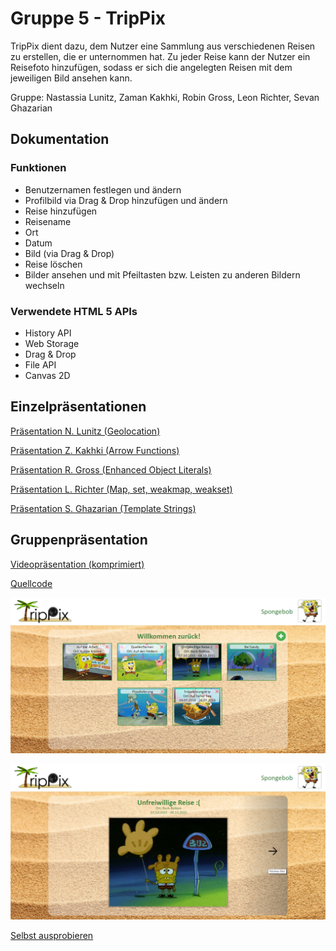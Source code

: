 # Gruppe 5 - TripPix

TripPix dient dazu, dem Nutzer eine Sammlung aus verschiedenen Reisen zu erstellen, die er unternommen hat. Zu jeder Reise kann der Nutzer ein Reisefoto hinzufügen, sodass er sich die angelegten Reisen mit dem jeweiligen Bild ansehen kann.

Gruppe: Nastassia Lunitz, Zaman Kakhki, Robin Gross, Leon Richter, Sevan Ghazarian

## Dokumentation
### Funktionen
* Benutzernamen festlegen und ändern
* Profilbild via Drag & Drop hinzufügen und ändern
* Reise hinzufügen
 * Reisename
 * Ort
 * Datum
 * Bild (via Drag & Drop)
* Reise löschen
* Bilder ansehen und mit Pfeiltasten bzw. Leisten zu anderen Bildern wechseln

### Verwendete HTML 5 APIs
* History API
* Web Storage
* Drag & Drop
* File API
* Canvas 2D 

## Einzelpräsentationen

[Präsentation N. Lunitz (Geolocation)](https://htmlpreview.github.io/?https://github.com/sevang/gruppe5/blob/master/einzelpr/lunitz_n/Geolocation_Lunitz.html)

[Präsentation Z. Kakhki (Arrow Functions)](https://htmlpreview.github.io/?https://github.com/sevang/gruppe5/blob/master/einzelpr/kakhki_z/Finalversion.html)

[Präsentation R. Gross (Enhanced Object Literals)](https://htmlpreview.github.io/?https://github.com/sevang/gruppe5/blob/master/einzelpr/gross_r/index.html)

[Präsentation L. Richter (Map, set, weakmap, weakset)](https://htmlpreview.github.io/?https://github.com/sevang/gruppe5/blob/master/einzelpr/richter_l/slides-deck.html)

[Präsentation S. Ghazarian (Template Strings)](https://htmlpreview.github.io/?https://github.com/sevang/gruppe5/blob/master/einzelpr/ghazarian_s/index.html)

## Gruppenpräsentation

[Videopräsentation (komprimiert)](https://htmlpreview.github.io/?https://github.com/sevang/gruppe5/blob/master/gruppenarbeit/video.html)

[Quellcode](https://github.com/sevang/gruppe5/blob/master/gruppenarbeit/src)

![](gruppenarbeit/trippix.png?raw=true "Übersicht aller Reisen")

![](gruppenarbeit/trippix1.png?raw=true "Reise anzeigen")

[Selbst ausprobieren](http://trippix.bplaced.net)